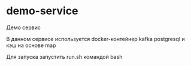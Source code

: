 # demo-service

Демо сервис

В данном сервисе используется docker-контейнер kafka postgresql и кэш на основе map

Для запуска запустить run.sh командой bash